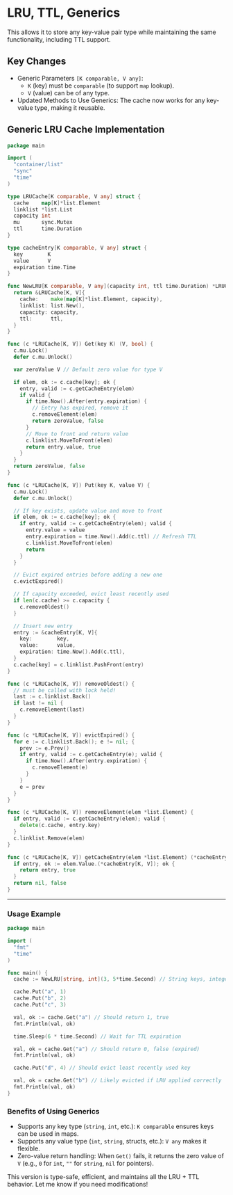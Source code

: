 # LRU, TTL, Generics

This allows it to store any key-value pair type while maintaining the same functionality, including TTL support.

## Key Changes

- Generic Parameters `[K comparable, V any]`:
  - `K` (key) must be `comparable` (to support `map` lookup).
  - `V` (value) can be of any type.
- Updated Methods to Use Generics: The cache now works for any key-value type, making it reusable.

## Generic LRU Cache Implementation

```go
package main

import (
  "container/list"
  "sync"
  "time"
)

type LRUCache[K comparable, V any] struct {
  cache    map[K]*list.Element
  linklist *list.List
  capacity int
  mu       sync.Mutex
  ttl      time.Duration
}

type cacheEntry[K comparable, V any] struct {
  key        K
  value      V
  expiration time.Time
}

func NewLRU[K comparable, V any](capacity int, ttl time.Duration) *LRUCache[K, V] {
  return &LRUCache[K, V]{
    cache:    make(map[K]*list.Element, capacity),
    linklist: list.New(),
    capacity: capacity,
    ttl:      ttl,
  }
}

func (c *LRUCache[K, V]) Get(key K) (V, bool) {
  c.mu.Lock()
  defer c.mu.Unlock()

  var zeroValue V // Default zero value for type V

  if elem, ok := c.cache[key]; ok {
    entry, valid := c.getCacheEntry(elem)
    if valid {
      if time.Now().After(entry.expiration) {
        // Entry has expired, remove it
        c.removeElement(elem)
        return zeroValue, false
      }
      // Move to front and return value
      c.linklist.MoveToFront(elem)
      return entry.value, true
    }
  }
  return zeroValue, false
}

func (c *LRUCache[K, V]) Put(key K, value V) {
  c.mu.Lock()
  defer c.mu.Unlock()

  // If key exists, update value and move to front
  if elem, ok := c.cache[key]; ok {
    if entry, valid := c.getCacheEntry(elem); valid {
      entry.value = value
      entry.expiration = time.Now().Add(c.ttl) // Refresh TTL
      c.linklist.MoveToFront(elem)
      return
    }
  }

  // Evict expired entries before adding a new one
  c.evictExpired()

  // If capacity exceeded, evict least recently used
  if len(c.cache) >= c.capacity {
    c.removeOldest()
  }

  // Insert new entry
  entry := &cacheEntry[K, V]{
    key:        key,
    value:      value,
    expiration: time.Now().Add(c.ttl),
  }
  c.cache[key] = c.linklist.PushFront(entry)
}

func (c *LRUCache[K, V]) removeOldest() {
  // must be called with lock held!
  last := c.linklist.Back()
  if last != nil {
    c.removeElement(last)
  }
}

func (c *LRUCache[K, V]) evictExpired() {
  for e := c.linklist.Back(); e != nil; {
    prev := e.Prev()
    if entry, valid := c.getCacheEntry(e); valid {
      if time.Now().After(entry.expiration) {
        c.removeElement(e)
      }
    }
    e = prev
  }
}

func (c *LRUCache[K, V]) removeElement(elem *list.Element) {
  if entry, valid := c.getCacheEntry(elem); valid {
    delete(c.cache, entry.key)
  }
  c.linklist.Remove(elem)
}

func (c *LRUCache[K, V]) getCacheEntry(elem *list.Element) (*cacheEntry[K, V], bool) {
  if entry, ok := elem.Value.(*cacheEntry[K, V]); ok {
    return entry, true
  }
  return nil, false
}
```

---

### Usage Example

```go
package main

import (
  "fmt"
  "time"
)

func main() {
  cache := NewLRU[string, int](3, 5*time.Second) // String keys, integer values

  cache.Put("a", 1)
  cache.Put("b", 2)
  cache.Put("c", 3)

  val, ok := cache.Get("a") // Should return 1, true
  fmt.Println(val, ok)

  time.Sleep(6 * time.Second) // Wait for TTL expiration

  val, ok = cache.Get("a") // Should return 0, false (expired)
  fmt.Println(val, ok)

  cache.Put("d", 4) // Should evict least recently used key

  val, ok = cache.Get("b") // Likely evicted if LRU applied correctly
  fmt.Println(val, ok)
}
```

### Benefits of Using Generics

- Supports any key type (`string`, `int`, etc.): `K comparable` ensures keys can be used in maps.
- Supports any value type (`int`, `string`, structs, etc.): `V any` makes it flexible.
- Zero-value return handling: When `Get()` fails, it returns the zero value of `V` (e.g., `0` for `int`, `""` for `string`, `nil` for pointers).

This version is type-safe, efficient, and maintains all the LRU + TTL behavior. Let me know if you need modifications!
